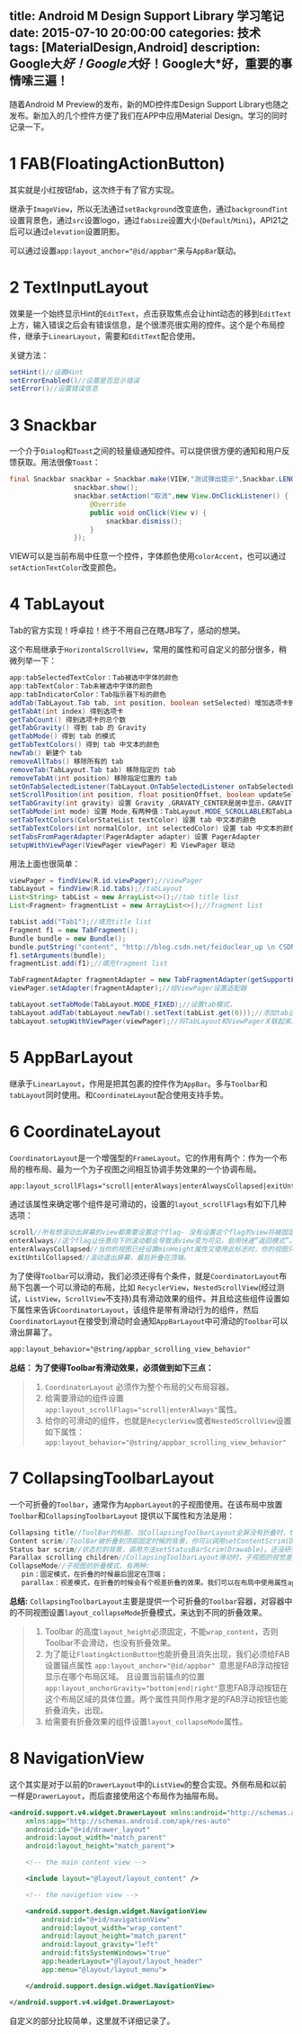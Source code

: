 title: Android M Design Support Library 学习笔记
date: 2015-07-10 20:00:00
categories: 技术
tags: [MaterialDesign,Android] 
description: Google大*好！Google大*好！Google大*好，重要的事情嗦三遍！
---

随着Android M Preview的发布，新的MD控件库Design Support Library也随之发布。新加入的几个控件方便了我们在APP中应用Material Design。学习的同时记录一下。

<!-- more -->

# 1 FAB(FloatingActionButton)

其实就是小红按钮fab，这次终于有了官方实现。

继承于`ImageView`，所以无法通过`setBackground`改变底色，通过`backgroundTint`设置背景色，通过`src`设置logo，通过`fabsize`设置大小(`Default`/`Mini`)，API21之后可以通过`elevation`设置阴影。

可以通过设置`app:layout_anchor="@id/appbar"`来与`AppBar`联动。

# 2 TextInputLayout

效果是一个始终显示Hint的`EditText`，点击获取焦点会让hint动态的移到`EditText`上方，输入错误之后会有错误信息，是个很漂亮很实用的控件。这个是个布局控件，继承于`LinearLayout`，需要和`EditText`配合使用。

关键方法：

```java
setHint()//设置Hint
setErrorEnabled()//设置是否显示错误
setError()//设置错误信息
```

# 3  Snackbar

一个介于`Dialog`和`Toast`之间的轻量级通知控件。可以提供很方便的通知和用户反馈获取。用法很像`Toast`：

```java
final Snackbar snackbar = Snackbar.make(VIEW,"测试弹出提示",Snackbar.LENGTH_LONG);
                snackbar.show();
                snackbar.setAction("取消",new View.OnClickListener() {
                    @Override
                    public void onClick(View v) {
                        snackbar.dismiss();
                    }
                });
```

VIEW可以是当前布局中任意一个控件，字体颜色使用`colorAccent`，也可以通过`setActionTextColor`改变颜色。

# 4 TabLayout

Tab的官方实现！呼卓拉！终于不用自己在瞎JB写了，感动的想哭。

这个布局继承于`HorizontalScrollView`，常用的属性和可自定义的部分很多，稍微列举一下：

```java
app:tabSelectedTextColor：Tab被选中字体的颜色
app:tabTextColor：Tab未被选中字体的颜色
app:tabIndicatorColor：Tab指示器下标的颜色
addTab(TabLayout.Tab tab, int position, boolean setSelected) 增加选项卡到 layout 中 
getTabAt(int index) 得到选项卡 
getTabCount() 得到选项卡的总个数 
getTabGravity() 得到 tab 的 Gravity 
getTabMode() 得到 tab 的模式 
getTabTextColors() 得到 tab 中文本的颜色 
newTab() 新建个 tab 
removeAllTabs() 移除所有的 tab 
removeTab(TabLayout.Tab tab) 移除指定的 tab 
removeTabAt(int position) 移除指定位置的 tab 
setOnTabSelectedListener(TabLayout.OnTabSelectedListener onTabSelectedListener) 为tab增加选择监听器 
setScrollPosition(int position, float positionOffset, boolean updateSelectedText) 设置滚动位置 
setTabGravity(int gravity) 设置 Gravity ,GRAVATY_CENTER是居中显示，GRAVITY_FILL是把TAB填充至水平位置
setTabMode(int mode) 设置 Mode,有两种值：TabLayout.MODE_SCROLLABLE和TabLayout.MODE_FIXED分别表示当tab的内容超过屏幕宽度是否支持横向水平滑动，第一种支持滑动，第二种不支持，默认不支持水平滑动。 
setTabTextColors(ColorStateList textColor) 设置 tab 中文本的颜色 
setTabTextColors(int normalColor, int selectedColor) 设置 tab 中文本的颜色 默认 选中 
setTabsFromPagerAdapter(PagerAdapter adapter) 设置 PagerAdapter 
setupWithViewPager(ViewPager viewPager) 和 ViewPager 联动
```

用法上面也很简单：

```java
viewPager = findView(R.id.viewPager);//viewPager
tabLayout = findView(R.id.tabs);//tabLayout
List<String> tabList = new ArrayList<>();//tab title list
List<Fragment> fragmentList = new ArrayList<>();//fragment list

tabList.add("Tab1");//填充title list
Fragment f1 = new TabFragment();
Bundle bundle = new Bundle();
bundle.putString("content", "http://blog.csdn.net/feiduclear_up \n CSDN 废墟的树");
f1.setArguments(bundle);
fragmentList.add(f1);//填充fragment list

TabFragmentAdapter fragmentAdapter = new TabFragmentAdapter(getSupportFragmentManager(),fragmentList, tabList);//新建适配器
viewPager.setAdapter(fragmentAdapter);//给ViewPager设置适配器

tabLayout.setTabMode(TabLayout.MODE_FIXED);//设置tab模式，
tabLayout.addTab(tabLayout.newTab().setText(tabList.get(0)));//添加tab选项卡
tabLayout.setupWithViewPager(viewPager);//将TabLayout和ViewPager关联起来。
```

# 5  AppBarLayout

继承于`LinearLayout`，作用是把其包裹的控件作为`AppBar`。多与`Toolbar`和`tabLayout`同时使用。和`CoordinateLayout`配合使用支持手势。

# 6  CoordinateLayout

`CoordinatorLayout`是一个增强型的`FrameLayout`。它的作用有两个：作为一个布局的根布局、最为一个为子视图之间相互协调手势效果的一个协调布局。

```xml
app:layout_scrollFlags="scroll|enterAlways|enterAlwaysCollapsed|exitUntilCollapsed"
```

通过该属性来确定哪个组件是可滑动的，设置的`layout_scrollFlags`有如下几种选项：

```java
scroll//所有想滚动出屏幕的view都需要设置这个flag- 没有设置这个flag的view将被固定在屏幕顶部。
enterAlways//这个flag让任意向下的滚动都会导致该view变为可见，启用快速“返回模式”。
enterAlwaysCollapsed//当你的视图已经设置minHeight属性又使用此标志时，你的视图只能已最小高度进入，只有当滚动视图到达顶部时才扩大到完整高度。
exitUntilCollapsed//滚动退出屏幕，最后折叠在顶端。
```

为了使得`Toolbar`可以滑动，我们必须还得有个条件，就是`CoordinatorLayout`布局下包裹一个可以滑动的布局，比如 `RecyclerView`，`NestedScrollView`(经过测试，`ListView`，`ScrollView`不支持)具有滑动效果的组件。并且给这些组件设置如下属性来告诉`CoordinatorLayout`，该组件是带有滑动行为的组件，然后`CoordinatorLayout`在接受到滑动时会通知`AppBarLayout`中可滑动的`Toolbar`可以滑出屏幕了。

```xml
app:layout_behavior="@string/appbar_scrolling_view_behavior"
```

**总结： 为了使得Toolbar有滑动效果，必须做到如下三点：**


>1. `CoordinatorLayout` 必须作为整个布局的父布局容器。
>2. 给需要滑动的组件设置 `app:layout_scrollFlags="scroll|enterAlways"`属性。
>3. 给你的可滑动的组件，也就是`RecyclerView`或者`NestedScrollView`设置如下属性：`app:layout_behavior="@string/appbar_scrolling_view_behavior"`


# 7  CollapsingToolbarLayout

一个可折叠的`Toolbar`，通常作为`AppbarLayout`的子视图使用。在该布局中放置`Toolbar`和`CollapsingToolbarLayout` 提供以下属性和方法是用：

```java
Collapsing title//ToolBar的标题，当CollapsingToolbarLayout全屏没有折叠时，title显示的是大字体，在折叠的过程中，title不断变小到一定大小的效果。你可以调用setTitle(CharSequence)方法设置title。
Content scrim//ToolBar被折叠到顶部固定时候的背景，你可以调用setContentScrim(Drawable)方法改变背景或者 在属性中使用 app:contentScrim=”?attr/colorPrimary”来改变背景。
Status bar scrim//状态栏的背景，调用方法setStatusBarScrim(Drawable)。还没研究明白，不过这个只能在Android5.0以上系统有效果。
Parallax scrolling children//CollapsingToolbarLayout滑动时，子视图的视觉差，可以通过属性app:layout_collapseParallaxMultiplier=”0.6”改变。
CollapseMode//子视图的折叠模式，有两种:
   pin：固定模式，在折叠的时候最后固定在顶端；
   parallax：视差模式，在折叠的时候会有个视差折叠的效果。我们可以在布局中使用属性app:layout_collapseMode来改变。
```

**总结:** `CollapsingToolbarLayout`主要是提供一个可折叠的`Toolbar`容器，对容器中的不同视图设置`layout_collapseMode`折叠模式，来达到不同的折叠效果。


>1. Toolbar 的高度`layout_height`必须固定，不能`wrap_content`，否则Toolbar不会滑动，也没有折叠效果。 
>2. 为了能让`FloatingActionButton`也能折叠且消失出现，我们必须给FAB设置锚点属性 `app:layout_anchor="@id/appbar" `意思是FAB浮动按钮显示在哪个布局区域。 
且设置当前锚点的位置 `app:layout_anchorGravity="bottom|end|right"`意思FAB浮动按钮在这个布局区域的具体位置。两个属性共同作用才是的FAB浮动按钮也能折叠消失，出现。
>3. 给需要有折叠效果的组件设置`layout_collapseMode`属性。


# 8 NavigationView

这个其实是对于以前的`DrawerLayout`中的`ListView`的整合实现。外侧布局和以前一样是`DrawerLayout`，而后直接使用这个布局作为抽屉布局。

```xml
<android.support.v4.widget.DrawerLayout xmlns:android="http://schemas.android.com/apk/res/android"
    xmlns:app="http://schemas.android.com/apk/res-auto"
    android:id="@+id/drawer_layout"
    android:layout_width="match_parent"
    android:layout_height="match_parent">

    <!-- the main content view -->

    <include layout="@layout/layout_content" />

    <!-- the navigetion view -->

    <android.support.design.widget.NavigationView
        android:id="@+id/navigationView"
        android:layout_width="wrap_content"
        android:layout_height="match_parent"
        android:layout_gravity="left"
        android:fitsSystemWindows="true"
        app:headerLayout="@layout/layout_header"
        app:menu="@layout/layout_menu">

    </android.support.design.widget.NavigationView>

</android.support.v4.widget.DrawerLayout> 
```

自定义的部分比较简单，这里就不详细记录了。
